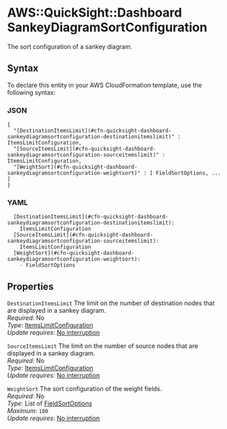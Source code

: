 # AWS::QuickSight::Dashboard SankeyDiagramSortConfiguration<a name="aws-properties-quicksight-dashboard-sankeydiagramsortconfiguration"></a>

The sort configuration of a sankey diagram\.

## Syntax<a name="aws-properties-quicksight-dashboard-sankeydiagramsortconfiguration-syntax"></a>

To declare this entity in your AWS CloudFormation template, use the following syntax:

### JSON<a name="aws-properties-quicksight-dashboard-sankeydiagramsortconfiguration-syntax.json"></a>

```
{
  "[DestinationItemsLimit](#cfn-quicksight-dashboard-sankeydiagramsortconfiguration-destinationitemslimit)" : ItemsLimitConfiguration,
  "[SourceItemsLimit](#cfn-quicksight-dashboard-sankeydiagramsortconfiguration-sourceitemslimit)" : ItemsLimitConfiguration,
  "[WeightSort](#cfn-quicksight-dashboard-sankeydiagramsortconfiguration-weightsort)" : [ FieldSortOptions, ... ]
}
```

### YAML<a name="aws-properties-quicksight-dashboard-sankeydiagramsortconfiguration-syntax.yaml"></a>

```
  [DestinationItemsLimit](#cfn-quicksight-dashboard-sankeydiagramsortconfiguration-destinationitemslimit):
    ItemsLimitConfiguration
  [SourceItemsLimit](#cfn-quicksight-dashboard-sankeydiagramsortconfiguration-sourceitemslimit):
    ItemsLimitConfiguration
  [WeightSort](#cfn-quicksight-dashboard-sankeydiagramsortconfiguration-weightsort):
    - FieldSortOptions
```

## Properties<a name="aws-properties-quicksight-dashboard-sankeydiagramsortconfiguration-properties"></a>

`DestinationItemsLimit` <a name="cfn-quicksight-dashboard-sankeydiagramsortconfiguration-destinationitemslimit"></a>
The limit on the number of destination nodes that are displayed in a sankey diagram\.  
_Required_: No  
_Type_: [ItemsLimitConfiguration](aws-properties-quicksight-dashboard-itemslimitconfiguration.md)  
_Update requires_: [No interruption](https://docs.aws.amazon.com/AWSCloudFormation/latest/UserGuide/using-cfn-updating-stacks-update-behaviors.html#update-no-interrupt)

`SourceItemsLimit` <a name="cfn-quicksight-dashboard-sankeydiagramsortconfiguration-sourceitemslimit"></a>
The limit on the number of source nodes that are displayed in a sankey diagram\.  
_Required_: No  
_Type_: [ItemsLimitConfiguration](aws-properties-quicksight-dashboard-itemslimitconfiguration.md)  
_Update requires_: [No interruption](https://docs.aws.amazon.com/AWSCloudFormation/latest/UserGuide/using-cfn-updating-stacks-update-behaviors.html#update-no-interrupt)

`WeightSort` <a name="cfn-quicksight-dashboard-sankeydiagramsortconfiguration-weightsort"></a>
The sort configuration of the weight fields\.  
_Required_: No  
_Type_: List of [FieldSortOptions](aws-properties-quicksight-dashboard-fieldsortoptions.md)  
_Maximum_: `100`  
_Update requires_: [No interruption](https://docs.aws.amazon.com/AWSCloudFormation/latest/UserGuide/using-cfn-updating-stacks-update-behaviors.html#update-no-interrupt)
